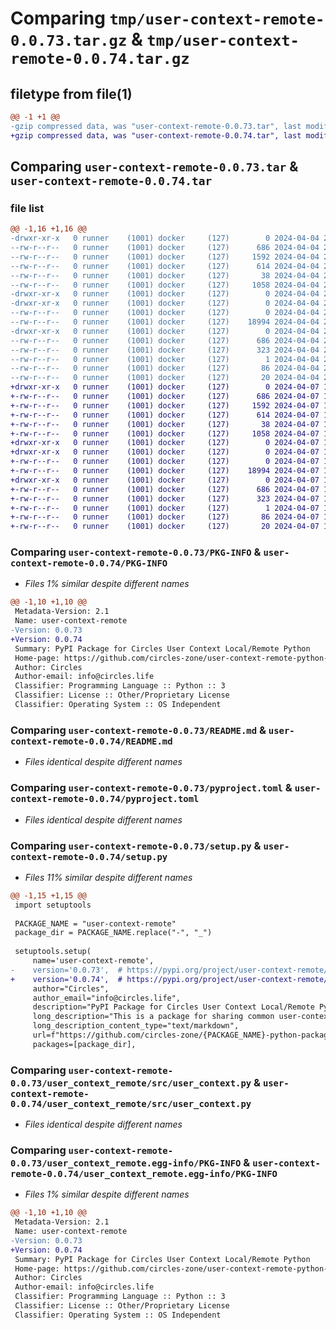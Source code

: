 # Comparing `tmp/user-context-remote-0.0.73.tar.gz` & `tmp/user-context-remote-0.0.74.tar.gz`

## filetype from file(1)

```diff
@@ -1 +1 @@
-gzip compressed data, was "user-context-remote-0.0.73.tar", last modified: Thu Apr  4 23:17:13 2024, max compression
+gzip compressed data, was "user-context-remote-0.0.74.tar", last modified: Sun Apr  7 14:52:54 2024, max compression
```

## Comparing `user-context-remote-0.0.73.tar` & `user-context-remote-0.0.74.tar`

### file list

```diff
@@ -1,16 +1,16 @@
-drwxr-xr-x   0 runner    (1001) docker     (127)        0 2024-04-04 23:17:13.646877 user-context-remote-0.0.73/
--rw-r--r--   0 runner    (1001) docker     (127)      686 2024-04-04 23:17:13.646877 user-context-remote-0.0.73/PKG-INFO
--rw-r--r--   0 runner    (1001) docker     (127)     1592 2024-04-04 23:17:01.000000 user-context-remote-0.0.73/README.md
--rw-r--r--   0 runner    (1001) docker     (127)      614 2024-04-04 23:17:01.000000 user-context-remote-0.0.73/pyproject.toml
--rw-r--r--   0 runner    (1001) docker     (127)       38 2024-04-04 23:17:13.646877 user-context-remote-0.0.73/setup.cfg
--rw-r--r--   0 runner    (1001) docker     (127)     1058 2024-04-04 23:17:01.000000 user-context-remote-0.0.73/setup.py
-drwxr-xr-x   0 runner    (1001) docker     (127)        0 2024-04-04 23:17:13.646877 user-context-remote-0.0.73/user_context_remote/
-drwxr-xr-x   0 runner    (1001) docker     (127)        0 2024-04-04 23:17:13.646877 user-context-remote-0.0.73/user_context_remote/src/
--rw-r--r--   0 runner    (1001) docker     (127)        0 2024-04-04 23:17:01.000000 user-context-remote-0.0.73/user_context_remote/src/__init__.py
--rw-r--r--   0 runner    (1001) docker     (127)    18994 2024-04-04 23:17:01.000000 user-context-remote-0.0.73/user_context_remote/src/user_context.py
-drwxr-xr-x   0 runner    (1001) docker     (127)        0 2024-04-04 23:17:13.646877 user-context-remote-0.0.73/user_context_remote.egg-info/
--rw-r--r--   0 runner    (1001) docker     (127)      686 2024-04-04 23:17:13.000000 user-context-remote-0.0.73/user_context_remote.egg-info/PKG-INFO
--rw-r--r--   0 runner    (1001) docker     (127)      323 2024-04-04 23:17:13.000000 user-context-remote-0.0.73/user_context_remote.egg-info/SOURCES.txt
--rw-r--r--   0 runner    (1001) docker     (127)        1 2024-04-04 23:17:13.000000 user-context-remote-0.0.73/user_context_remote.egg-info/dependency_links.txt
--rw-r--r--   0 runner    (1001) docker     (127)       86 2024-04-04 23:17:13.000000 user-context-remote-0.0.73/user_context_remote.egg-info/requires.txt
--rw-r--r--   0 runner    (1001) docker     (127)       20 2024-04-04 23:17:13.000000 user-context-remote-0.0.73/user_context_remote.egg-info/top_level.txt
+drwxr-xr-x   0 runner    (1001) docker     (127)        0 2024-04-07 14:52:54.845940 user-context-remote-0.0.74/
+-rw-r--r--   0 runner    (1001) docker     (127)      686 2024-04-07 14:52:54.845940 user-context-remote-0.0.74/PKG-INFO
+-rw-r--r--   0 runner    (1001) docker     (127)     1592 2024-04-07 14:52:39.000000 user-context-remote-0.0.74/README.md
+-rw-r--r--   0 runner    (1001) docker     (127)      614 2024-04-07 14:52:39.000000 user-context-remote-0.0.74/pyproject.toml
+-rw-r--r--   0 runner    (1001) docker     (127)       38 2024-04-07 14:52:54.845940 user-context-remote-0.0.74/setup.cfg
+-rw-r--r--   0 runner    (1001) docker     (127)     1058 2024-04-07 14:52:39.000000 user-context-remote-0.0.74/setup.py
+drwxr-xr-x   0 runner    (1001) docker     (127)        0 2024-04-07 14:52:54.841940 user-context-remote-0.0.74/user_context_remote/
+drwxr-xr-x   0 runner    (1001) docker     (127)        0 2024-04-07 14:52:54.845940 user-context-remote-0.0.74/user_context_remote/src/
+-rw-r--r--   0 runner    (1001) docker     (127)        0 2024-04-07 14:52:39.000000 user-context-remote-0.0.74/user_context_remote/src/__init__.py
+-rw-r--r--   0 runner    (1001) docker     (127)    18994 2024-04-07 14:52:39.000000 user-context-remote-0.0.74/user_context_remote/src/user_context.py
+drwxr-xr-x   0 runner    (1001) docker     (127)        0 2024-04-07 14:52:54.845940 user-context-remote-0.0.74/user_context_remote.egg-info/
+-rw-r--r--   0 runner    (1001) docker     (127)      686 2024-04-07 14:52:54.000000 user-context-remote-0.0.74/user_context_remote.egg-info/PKG-INFO
+-rw-r--r--   0 runner    (1001) docker     (127)      323 2024-04-07 14:52:54.000000 user-context-remote-0.0.74/user_context_remote.egg-info/SOURCES.txt
+-rw-r--r--   0 runner    (1001) docker     (127)        1 2024-04-07 14:52:54.000000 user-context-remote-0.0.74/user_context_remote.egg-info/dependency_links.txt
+-rw-r--r--   0 runner    (1001) docker     (127)       86 2024-04-07 14:52:54.000000 user-context-remote-0.0.74/user_context_remote.egg-info/requires.txt
+-rw-r--r--   0 runner    (1001) docker     (127)       20 2024-04-07 14:52:54.000000 user-context-remote-0.0.74/user_context_remote.egg-info/top_level.txt
```

### Comparing `user-context-remote-0.0.73/PKG-INFO` & `user-context-remote-0.0.74/PKG-INFO`

 * *Files 1% similar despite different names*

```diff
@@ -1,10 +1,10 @@
 Metadata-Version: 2.1
 Name: user-context-remote
-Version: 0.0.73
+Version: 0.0.74
 Summary: PyPI Package for Circles User Context Local/Remote Python
 Home-page: https://github.com/circles-zone/user-context-remote-python-package
 Author: Circles
 Author-email: info@circles.life
 Classifier: Programming Language :: Python :: 3
 Classifier: License :: Other/Proprietary License
 Classifier: Operating System :: OS Independent
```

### Comparing `user-context-remote-0.0.73/README.md` & `user-context-remote-0.0.74/README.md`

 * *Files identical despite different names*

### Comparing `user-context-remote-0.0.73/pyproject.toml` & `user-context-remote-0.0.74/pyproject.toml`

 * *Files identical despite different names*

### Comparing `user-context-remote-0.0.73/setup.py` & `user-context-remote-0.0.74/setup.py`

 * *Files 11% similar despite different names*

```diff
@@ -1,15 +1,15 @@
 import setuptools
 
 PACKAGE_NAME = "user-context-remote"
 package_dir = PACKAGE_NAME.replace("-", "_")
 
 setuptools.setup(
     name='user-context-remote',
-    version='0.0.73',  # https://pypi.org/project/user-context-remote/
+    version='0.0.74',  # https://pypi.org/project/user-context-remote/
     author="Circles",
     author_email="info@circles.life",
     description="PyPI Package for Circles User Context Local/Remote Python",
     long_description="This is a package for sharing common user-context-remote functions used in different repositories",
     long_description_content_type="text/markdown",
     url=f"https://github.com/circles-zone/{PACKAGE_NAME}-python-package",
     packages=[package_dir],
```

### Comparing `user-context-remote-0.0.73/user_context_remote/src/user_context.py` & `user-context-remote-0.0.74/user_context_remote/src/user_context.py`

 * *Files identical despite different names*

### Comparing `user-context-remote-0.0.73/user_context_remote.egg-info/PKG-INFO` & `user-context-remote-0.0.74/user_context_remote.egg-info/PKG-INFO`

 * *Files 1% similar despite different names*

```diff
@@ -1,10 +1,10 @@
 Metadata-Version: 2.1
 Name: user-context-remote
-Version: 0.0.73
+Version: 0.0.74
 Summary: PyPI Package for Circles User Context Local/Remote Python
 Home-page: https://github.com/circles-zone/user-context-remote-python-package
 Author: Circles
 Author-email: info@circles.life
 Classifier: Programming Language :: Python :: 3
 Classifier: License :: Other/Proprietary License
 Classifier: Operating System :: OS Independent
```

